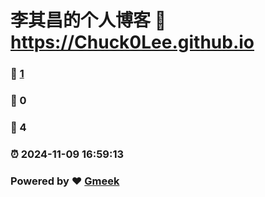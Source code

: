 # 李其昌的个人博客 :link: https://Chuck0Lee.github.io 
### :page_facing_up: [1](https://Chuck0Lee.github.io/tag.html) 
### :speech_balloon: 0 
### :hibiscus: 4 
### :alarm_clock: 2024-11-09 16:59:13 
### Powered by :heart: [Gmeek](https://github.com/Meekdai/Gmeek)

